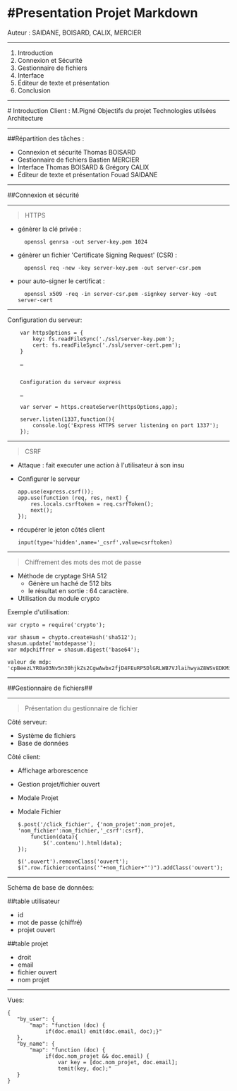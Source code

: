 #Presentation Projet Markdown
======================

Auteur : SAIDANE, BOISARD, CALIX, MERCIER

---

1.  Introduction
2.  Connexion et Sécurité
3.  Gestionnaire de fichiers
4.  Interface
5.  Éditeur de texte et présentation
6.  Conclusion


---

# Introduction
Client : M.Pigné
Objectifs du projet
Technologies utilsées
Architecture

---

##Répartition des tâches :

-   Connexion et sécurité                Thomas BOISARD
-   Gestionnaire de fichiers             Bastien MERCIER
-   Interface                            Thomas BOISARD & Grégory CALIX
-   Éditeur de texte et présentation     Fouad SAIDANE


---

##Connexion et sécurité

---

>HTTPS


* génèrer la clé privée :

        openssl genrsa -out server-key.pem 1024

* génèrer un fichier 'Certificate Signing Request' (CSR) :

        openssl req -new -key server-key.pem -out server-csr.pem

* pour auto-signer le certificat :

        openssl x509 -req -in server-csr.pem -signkey server-key -out server-cert

---

Configuration du serveur: 

        var httpsOptions = {
            key: fs.readFileSync('./ssl/server-key.pem');
            cert: fs.readFileSync('./ssl/server-cert.pem'); 
        } 

        …
        
        
        Configuration du serveur express
        
        …
        
        var server = https.createServer(httpsOptions,app);
        
        server.listen(1337,function(){
            console.log('Express HTTPS server listening on port 1337');
        });

---

>CSRF

-   Attaque : fait executer une action à l'utilisateur à son insu
-   Configurer le serveur 

        app.use(express.csrf());
        app.use(function (req, res, next) {
            res.locals.csrftoken = req.csrfToken();
            next();
        });
        
-   récupérer le jeton côtés client
        
        input(type='hidden',name='_csrf',value=csrftoken)

---

>Chiffrement des mots des mot de passe

* Méthode de cryptage SHA 512
    -   Génère un haché de 512 bits
    -   le résultat en sortie : 64 caractère.
* Utilisation du module crypto

Exemple d'utilisation:
    
    var crypto = require('crypto');

    var shasum = chypto.createHash('sha512');
    shasum.update('motdepasse');
    var mdpchiffrer = shasum.digest('base64');

    valeur de mdp:
    'cpBeezLYR0aO3Nv5n30hjkZs2CgwAwbx2fjD4FEuRP5DlGRLWB7VJlaihwyaZ8WSvEDKMiCZqlK/UoxU+cq94A==' 

---


##Gestionnaire de fichiers##


---


>Présentation du gestionnaire de fichier

Côté serveur:

-   Système de fichiers
-   Base de données        

Côté client:

-   Affichage arborescence
-   Gestion projet/fichier ouvert
-   Modale Projet
-   Modale Fichier
    
        $.post('/click_fichier', {'nom_projet':nom_projet, 'nom_fichier':nom_fichier,'_csrf':csrf}, 
            function(data){
    	        $('.contenu').html(data);
	    });

	    $('.ouvert').removeClass('ouvert');
	    $(".row.fichier:contains('"+nom_fichier+"')").addClass('ouvert');



---


Schéma de base de données:

##table utilisateur

* id
* mot de passe (chiffré)
* projet ouvert

##table projet

-   droit
-   email
-   fichier ouvert
-   nom projet

---

Vues:

    {
       "by_user": {
           "map": "function (doc) {
                if(doc.email) emit(doc.email, doc);}"
       },
       "by_name": {
           "map": "function (doc) {
                if(doc.nom_projet && doc.email) {
                    var key = [doc.nom_projet, doc.email];
                    temit(key, doc);"
       }
    }



